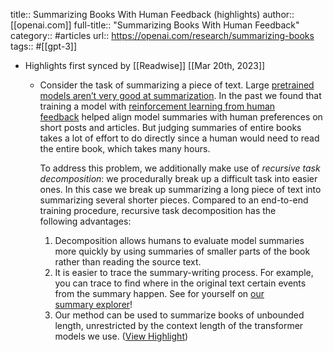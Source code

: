 title:: Summarizing Books With Human Feedback (highlights)
author:: [[openai.com]]
full-title:: "Summarizing Books With Human Feedback"
category:: #articles
url:: https://openai.com/research/summarizing-books
tags:: #[[gpt-3]]

- Highlights first synced by [[Readwise]] [[Mar 20th, 2023]]
	- Consider the task of summarizing a piece of text. Large [pretrained models aren’t very good at summarization](https://openai.com/blog/learning-to-summarize-with-human-feedback/). In the past we found that training a model with [reinforcement learning from human feedback](https://openai.com/blog/deep-reinforcement-learning-from-human-preferences/) helped align model summaries with human preferences on short posts and articles. But judging summaries of entire books takes a lot of effort to do directly since a human would need to read the entire book, which takes many hours.
	  
	  To address this problem, we additionally make use of *recursive task decomposition*: we procedurally break up a difficult task into easier ones. In this case we break up summarizing a long piece of text into summarizing several shorter pieces. Compared to an end-to-end training procedure, recursive task decomposition has the following advantages:
	  
	  1.  Decomposition allows humans to evaluate model summaries more quickly by using summaries of smaller parts of the book rather than reading the source text.
	  2.  It is easier to trace the summary-writing process. For example, you can trace to find where in the original text certain events from the summary happen. See for yourself on [our summary explorer](https://openaipublic.blob.core.windows.net/recursive-book-summ/website/index.html)!
	  3.  Our method can be used to summarize books of unbounded length, unrestricted by the context length of the transformer models we use. ([View Highlight](https://read.readwise.io/read/01gvyqxd2pyxd0kdcfr546718t))